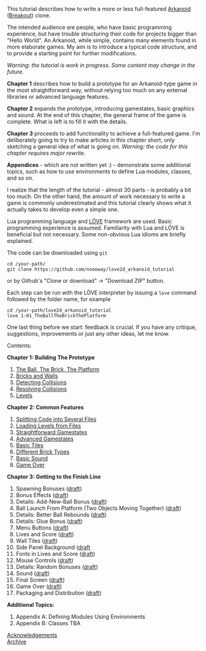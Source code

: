 This tutorial describes how to write a more or less full-featured [Arkanoid](https://en.wikipedia.org/wiki/Arkanoid) ([Breakout](https://en.wikipedia.org/wiki/Breakout_%28video_game%29)) clone. 

The intended audience are people, who have basic programming experience, but have
trouble structuring their code for projects bigger than "Hello World".
An Arkanoid, while simple, contains many elements found in more elaborate games.
My aim is to introduce a typical code structure,
and to provide a starting point for further modifications.

*Warning: the tutorial is work in progress. Some content may change in the future.*

**Chapter 1** describes how to build a prototype for an Arkanoid-type 
game in the most straightforward way,
without relying too much on any external libraries or advanced language features. 

**Chapter 2** expands the prototype, introducing gamestates, basic graphics and sound.
At the end of this chapter, the general frame of the game is complete. What is left
is to fill it with the details. 

**Chapter 3** proceeds to add functionality to achieve a full-featured game. 
I'm deliberately going to try to make 
articles in this chapter short, only sketching a general idea of what is going on.
*Warning: the code for this chapter requires major rewrite.*

**Appendices** - which are not written yet :) - demonstrate some additional topics, such as how to use environments to 
define Lua modules, classes, and so on.

I realize that the length of the tutorial - almost 30 parts -
is probably a bit too much. On the other hand,
the amount of work necessary to write a game is
commonly underestimated and this tutorial 
clearly shows what it actually takes to develop even a simple one.

Lua programming language and [LÖVE](https://love2d.org/) framework are used.
Basic programming experience is assumed.
Familiarity with Lua and LÖVE is beneficial but not necessary.
Some non-obvious Lua idioms are briefly explained.

The code can be downloaded using `git` 
```
cd /your-path/
git clone https://github.com/noooway/love2d_arkanoid_tutorial
```
or by Github's "Clone or download" -> "Download ZIP" button.

Each step can be run with the LÖVE interpreter by issuing a `love` 
command followed by the folder name, for example
```
cd /your-path/love2d_arkanoid_tutorial
love 1-01_TheBallTheBrickThePlatform 
```

One last thing before we start: feedback is crucial.
If you have any critique, suggestions, improvements or just any other ideas, let me know. 

Contents:

**Chapter 1: Building The Prototype**  

1. [The Ball, The Brick, The Platform](https://github.com/noooway/love2d_arkanoid_tutorial/wiki/The-Ball,-The-Brick,-The-Platform)
2. [Bricks and Walls](https://github.com/noooway/love2d_arkanoid_tutorial/wiki/Bricks-and-Walls)
3. [Detecting Collisions](https://github.com/noooway/love2d_arkanoid_tutorial/wiki/Detecting-Collisions)
4. [Resolving Collisions](https://github.com/noooway/love2d_arkanoid_tutorial/wiki/Resolving-Collisions)
5. [Levels](https://github.com/noooway/love2d_arkanoid_tutorial/wiki/Levels)

<!-- -->

**Chapter 2: Common Features**  

1. [Splitting Code into Several Files](https://github.com/noooway/love2d_arkanoid_tutorial/wiki/Splitting-Code-Into-Several-Files)  
2. [Loading Levels from Files](https://github.com/noooway/love2d_arkanoid_tutorial/wiki/Loading-Levels-From-Files)
3. [Straightforward Gamestates](https://github.com/noooway/love2d_arkanoid_tutorial/wiki/Straightforward-Gamestates) 
4. [Advanced Gamestates](https://github.com/noooway/love2d_arkanoid_tutorial/wiki/Advanced-Gamestates)   
5. [Basic Tiles](https://github.com/noooway/love2d_arkanoid_tutorial/wiki/Basic-Tiles)
6. [Different Brick Types](https://github.com/noooway/love2d_arkanoid_tutorial/wiki/Different-Brick-Types)  
7. [Basic Sound](https://github.com/noooway/love2d_arkanoid_tutorial/wiki/Basic-Sound)  
8. [Game Over](https://github.com/noooway/love2d_arkanoid_tutorial/wiki/Game-Over)

<!-- -->

 **Chapter 3: Getting to the Finish Line**

1. Spawning Bonuses ([draft](https://github.com/noooway/love2d_arkanoid_tutorial/wiki/Spawning-Bonuses))
2. Bonus Effects ([draft](https://github.com/noooway/love2d_arkanoid_tutorial/wiki/Bonus-effects))
3. Details: Add-New-Ball Bonus ([draft](https://github.com/noooway/love2d_arkanoid_tutorial/wiki/Details:-Add-New-Ball-Bonus))
4. Ball Launch From Platform (Two Objects Moving Together) ([draft](https://github.com/noooway/love2d_arkanoid_tutorial/wiki/Ball-Launch-From-Platform-%28Two-Objects-Moving-Together%29))
5. Details: Better Ball Rebounds ([draft](https://github.com/noooway/love2d_arkanoid_tutorial/wiki/Details:-Better-Ball-Rebounds))
6. Details: Glue Bonus ([draft](https://github.com/noooway/love2d_arkanoid_tutorial/wiki/Details:-Glue-Bonus))
7. Menu Buttons ([draft](https://github.com/noooway/love2d_arkanoid_tutorial/wiki/Menu-Buttons))
8. Lives and Score ([draft](https://github.com/noooway/love2d_arkanoid_tutorial/wiki/Lives-and-Score))
9. Wall Tiles ([draft](https://github.com/noooway/love2d_arkanoid_tutorial/wiki/Wall-Tiles))
10. Side Panel Background ([draft](https://github.com/noooway/love2d_arkanoid_tutorial/wiki/Side-Panel-Background)
11. Fonts in Lives and Score ([draft](https://github.com/noooway/love2d_arkanoid_tutorial/wiki/Fonts-in-Lives-and-Score))
12. Mouse Controls ([draft](https://github.com/noooway/love2d_arkanoid_tutorial/wiki/Mouse-Controls))
13. Details: Random Bonuses ([draft](https://github.com/noooway/love2d_arkanoid_tutorial/wiki/Details:-Random-Bonuses))
14. Sound ([draft](https://github.com/noooway/love2d_arkanoid_tutorial/wiki/Sound))
15. Final Screen ([draft](https://github.com/noooway/love2d_arkanoid_tutorial/wiki/Final-Screen))
16. Game Over ([draft](https://github.com/noooway/love2d_arkanoid_tutorial/wiki/Final-Game-Over))
17. Packaging and Distribution ([draft](https://github.com/noooway/love2d_arkanoid_tutorial/wiki/Packaging-and-Distribution))

<!-- -->
 **Additional Topics:**

1. Appendix A: Defining Modules Using Environments   
2. Appendix B: Classes
TBA


[Acknowledgements](https://github.com/noooway/love2d_arkanoid_tutorial/wiki/Acknowledgements)  
[Archive](https://github.com/noooway/love2d_arkanoid_tutorial/wiki/Archive)  